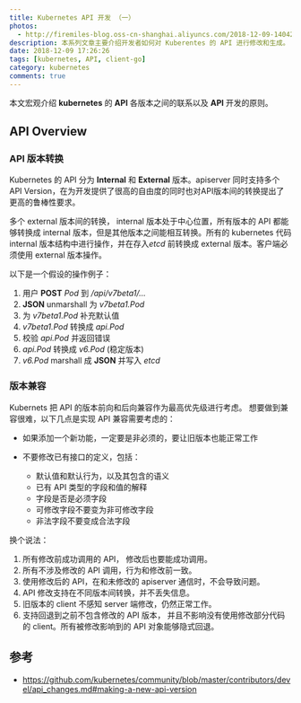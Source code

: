 ```yaml
---
title: Kubernetes API 开发 （一）
photos:
  - http://firemiles-blog.oss-cn-shanghai.aliyuncs.com/2018-12-09-140421.jpg
description: 本系列文章主要介绍开发者如何对 Kuberentes 的 API 进行修改和生成。 
date: 2018-12-09 17:26:26
tags: [kubernetes, API, client-go]
category: kubernetes
comments: true
---
```

本文宏观介绍 **kubernetes** 的 **API** 各版本之间的联系以及 **API** 开发的原则。
<!--more-->

## API Overview

### API 版本转换

Kubernetes 的 API 分为 **Internal** 和 **External** 版本。apiserver 同时支持多个API Version，在为开发提供了很高的自由度的同时也对API版本间的转换提出了更高的鲁棒性要求。

多个 external 版本间的转换， internal 版本处于中心位置，所有版本的 API 都能够转换成 internal 版本，但是其他版本之间能相互转换。所有的 kubernetes 代码 internal 版本结构中进行操作，并在存入*etcd* 前转换成 external 版本。客户端必须使用 external 版本操作。

以下是一个假设的操作例子：

1. 用户 **POST** *Pod* 到 */api/v7beta1/...*
2. **JSON** unmarshall 为 *v7beta1.Pod* 
3. 为 *v7beta1.Pod* 补充默认值
4. *v7beta1.Pod* 转换成 *api.Pod*
5. 校验 *api.Pod* 并返回错误
6. *api.Pod* 转换成 *v6.Pod* (稳定版本)
7. *v6.Pod* marshall 成 **JSON** 并写入 *etcd*

### 版本兼容

Kubernets 把 API 的版本前向和后向兼容作为最高优先级进行考虑。
想要做到兼容很难，以下几点是实现 API 兼容需要考虑的：

- 如果添加一个新功能，一定要是非必须的，要让旧版本也能正常工作
- 不要修改已有接口的定义，包括：

  - 默认值和默认行为，以及其包含的语义
  - 已有 API 类型的字段和值的解释
  - 字段是否是必须字段
  - 可修改字段不要变为非可修改字段
  - 非法字段不要变成合法字段
  
换个说法：

1. 所有修改前成功调用的 API， 修改后也要能成功调用。
2. 所有不涉及修改的 API 调用，行为和修改前一致。
3. 使用修改后的 API，在和未修改的 apiserver 通信时，不会导致问题。
4. API 修改支持在不同版本间转换，并不丢失信息。
5. 旧版本的 client 不感知 server 端修改，仍然正常工作。
6. 支持回退到之前不包含修改的 API 版本， 并且不影响没有使用修改部分代码的 client。所有被修改影响到的 API 对象能够隐式回退。

## 参考
- https://github.com/kubernetes/community/blob/master/contributors/devel/api_changes.md#making-a-new-api-version